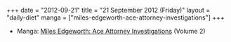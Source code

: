 +++
date = "2012-09-21"
title = "21 September 2012 (Friday)"
layout = "daily-diet"
manga = ["miles-edgeworth-ace-attorney-investigations"]
+++


* Manga: [Miles Edgeworth: Ace Attorney Investigations](/manga/miles-edgeworth-ace-attorney-investigations) (Volume 2)